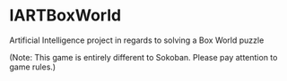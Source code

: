 # IARTBoxWorld
Artificial Intelligence project in regards to solving a Box World puzzle

(Note: This game is entirely different to Sokoban. Please pay attention to game rules.)
